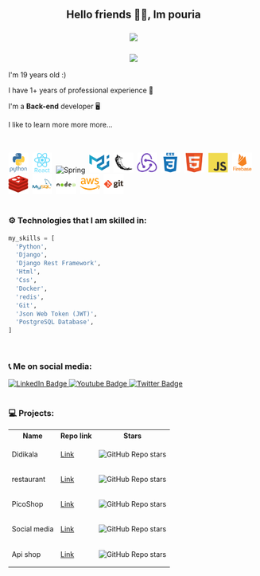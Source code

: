 <h2 align="center">
Hello friends 👋🏻, Im pouria
  
![](https://komarev.com/ghpvc/?username=Pouria-Elhamipoor&color=green)
</h2>
<div id="header" align="center">
  <img src="https://media.giphy.com/media/coxQHKASG60HrHtvkt/giphy.gif" width="100"/>
</div>

I'm 19 years old :)

I have 1+ years of professional experience 💼

I'm a **Back-end** developer 🖥

I like to learn more more more... 

<br>
<br>
<div>
  <img src="https://github.com/devicons/devicon/blob/master/icons/python/python-original-wordmark.svg" title="Java" alt="Java" width="40" height="40"/>&nbsp;
  <img src="https://github.com/devicons/devicon/blob/master/icons/react/react-original-wordmark.svg" title="React" alt="React" width="40" height="40"/>&nbsp;
  <img src="https://github.com/devicons/devicon/blob/master/icons/linux/linux-original-wordmark.svg" title="Spring" alt="Spring" width="40" height="40"/>&nbsp;
  <img src="https://github.com/devicons/devicon/blob/master/icons/materialui/materialui-original.svg" title="Material UI" alt="Material UI" width="40" height="40"/>&nbsp;
  <img src="https://github.com/devicons/devicon/blob/master/icons/flask/flask-original.svg" title="Flutter" alt="Flutter" width="40" height="40"/>&nbsp;
  <img src="https://github.com/devicons/devicon/blob/master/icons/redux/redux-original.svg" title="Redux" alt="Redux " width="40" height="40"/>&nbsp;
  <img src="https://github.com/devicons/devicon/blob/master/icons/css3/css3-plain-wordmark.svg"  title="CSS3" alt="CSS" width="40" height="40"/>&nbsp;
  <img src="https://github.com/devicons/devicon/blob/master/icons/html5/html5-original.svg" title="HTML5" alt="HTML" width="40" height="40"/>&nbsp;
  <img src="https://github.com/devicons/devicon/blob/master/icons/javascript/javascript-original.svg" title="JavaScript" alt="JavaScript" width="40" height="40"/>&nbsp;
  <img src="https://github.com/devicons/devicon/blob/master/icons/firebase/firebase-plain-wordmark.svg" title="Firebase" alt="Firebase" width="40" height="40"/>&nbsp;
  <img src="https://github.com/devicons/devicon/blob/master/icons/redis/redis-original.svg" title="Gatsby"  alt="Gatsby" width="40" height="40"/>&nbsp;
  <img src="https://github.com/devicons/devicon/blob/master/icons/mysql/mysql-original-wordmark.svg" title="MySQL"  alt="MySQL" width="40" height="40"/>&nbsp;
  <img src="https://github.com/devicons/devicon/blob/master/icons/nodejs/nodejs-original-wordmark.svg" title="NodeJS" alt="NodeJS" width="40" height="40"/>&nbsp;
  <img src="https://github.com/devicons/devicon/blob/master/icons/amazonwebservices/amazonwebservices-plain-wordmark.svg" title="AWS" alt="AWS" width="40" height="40"/>&nbsp;
  <img src="https://github.com/devicons/devicon/blob/master/icons/git/git-original-wordmark.svg" title="Git" **alt="Git" width="40" height="40"/>
</div>


<br>

### ⚙️ Technologies that I am skilled in:

``` python
my_skills = [
  'Python',
  'Django',
  'Django Rest Framework',
  'Html',
  'Css',
  'Docker',
  'redis',
  'Git',
  'Json Web Token (JWT)',
  'PostgreSQL Database',
]

```

<br>

### 📞 Me on social media:

<div id="badges">
  <a href="your-linkedin-URL">
    <img src="https://img.shields.io/badge/LinkedIn-blue?style=for-the-badge&logo=linkedin&logoColor=white" alt="LinkedIn Badge"/>
  </a>
  <a href="your-gmail-URL">
    <img src="https://img.shields.io/badge/gmail-red?style=for-the-badge&logo=gmail&logoColor=white" alt="Youtube Badge"/>
  </a>
  <a href="your-twi-URL">
    <img src="https://img.shields.io/badge/instagram-purpule?style=for-the-badge&logo=instagram&logoColor=white" alt="Twitter Badge"/>
  </a>
</div>

<br>

### 💻 Projects:

<table>
<tr>
  <th>
    Name
  </th>
  <th>
    Repo link
  </th>
  <th>
    Stars
  </th>
</tr>

<tr>
  <td>
    Didikala
  </td>
  <td>
    <a href="https://github.com/AminAliH47/PicoSchool" target="_blank">Link</a>
  </td>
  <td>
    
![GitHub Repo stars](https://img.shields.io/github/stars/AminAliH47/PicoSchool?style=social)
    
  </td>
</tr>

<tr>
  <td>
    restaurant 
  </td>
  <td>
    <a href="https://github.com/AminAliH47/Website-analyzer" target="_blank">Link</a>
  </td>
  <td>
    
![GitHub Repo stars](https://img.shields.io/github/stars/AminAliH47/Website-analyzer?style=social)
    
  </td>
</tr>

<tr>
  <td>
    PicoShop
  </td>
  <td>
    <a href="https://github.com/AminAliH47/PicoStyle" target="_blank">Link</a>
  </td>
  <td>
    
![GitHub Repo stars](https://img.shields.io/github/stars/AminAliH47/PicoStyle?style=social)
    
  </td>
</tr>

<tr>
  <td>
    Social media
  </td>
  <td>
    <a href="https://github.com/AminAliH47/APIBlog" target="_blank">Link</a>
  </td>
  <td>
    
![GitHub Repo stars](https://img.shields.io/github/stars/AminAliH47/APIBlog?style=social)
    
  </td>
</tr>
<tr>
  <td>
  Api shop
  </td>
  <td>
  <a href="https://github.com/AminAliH47/wp-admin-html-template" target="_blank">Link</a>
  </td>
  <td>
  
  ![GitHub Repo stars](https://img.shields.io/github/stars/AminAliH47/wp-admin-html-template?style=social)
    
  </td>
</tr>
</table>
